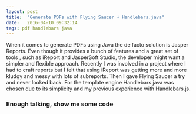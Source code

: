 ```yaml
---
layout: post
title:  "Generate PDFs with Flying Saucer + Handlebars.java"
date:   2016-04-10 09:32:14
tags: pdf handlebars java
---
```

When it comes to generate PDFs using Java the de facto solution is Jasper Reports. Even though it provides a bunch of features and a great set of tools , such as iReport and JasperSoft Studio, the developer might want a simpler and flexible approach.
Recently I was involved in a project where I had to craft reports but I felt that using iReport was getting more and more kludgy and messy with lots of subreports. Then I gave Flying Saucer a try and never looked back. For the template engine Handlebars.java was chosen due to its simplicity and my previous experience with Handlebars.js.

### Enough talking, show me some code ###
